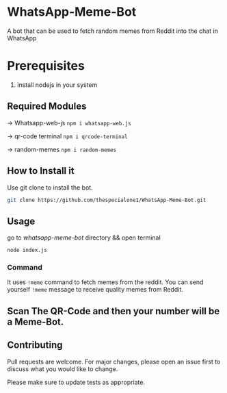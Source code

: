 # WhatsApp-Meme-Bot
A bot that can be used to fetch random memes from Reddit into the chat in WhatsApp

# Prerequisites
1.   install nodejs in your system

## Required Modules
-> Whatsapp-web-js ```npm i whatsapp-web.js  ```

-> qr-code terminal  ```npm i qrcode-terminal  ```

-> random-memes   ```npm i random-memes ```

## How to Install it

Use git clone to install the bot.

```bash
git clone https://github.com/thespecialone1/WhatsApp-Meme-Bot.git
```

## Usage

go to *whatsapp-meme-bot* directory && open terminal
```
node index.js
```
### Command 
It uses ```!meme``` command to fetch memes from the reddit.
You can send yourself ```!meme``` message to receive quality memes from Reddit. 
## Scan The QR-Code and then your number will be a Meme-Bot.


## Contributing
Pull requests are welcome. For major changes, please open an issue first to discuss what you would like to change.

Please make sure to update tests as appropriate.
